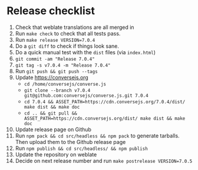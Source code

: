 # Release checklist

1. Check that weblate translations are all merged in
2. Run `make check` to check that all tests pass.
3. Run `make release VERSION=7.0.4`
4. Do a `git diff` to check if things look sane.
5. Do a quick manual test with the `dist` files (via `index.html`)
6. `git commit -am "Release 7.0.4"`
7. `git tag -s v7.0.4 -m "Release 7.0.4"`
8. Run `git push && git push --tags`
9. Update https://conversejs.org
    * `cd /home/conversejs/converse.js`
    * `git clone --branch v7.0.4 git@github.com:conversejs/converse.js.git 7.0.4`
    * `cd 7.0.4 && ASSET_PATH=https://cdn.conversejs.org/7.0.4/dist/ make dist && make doc`
    * `cd .. && git pull && ASSET_PATH=https://cdn.conversejs.org/dist/ make dist && make doc`
10. Update release page on Github
11. Run `npm pack && cd src/headless && npm pack` to generate tarballs. Then upload them to the Github release page
12. Run `npm publish && cd src/headless/ && npm publish`
13. Update the repository on weblate
14. Decide on next release number and run `make postrelease VERSION=7.0.5`
